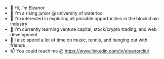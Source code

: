 - 👋 Hi, I’m Eleanor
- 🏫 I'm a rising junior @ university of waterloo
- 👀 I'm interested in exploring all possible opportunities in the blockchain industry
- 🌱 I'm currently learning venture capital, stock/crypto trading, and web development
- 🥰 I also spend a lot of time on music, tennis, and hanging out with friends
- 📫 You could reach me @ https://www.linkedin.com/in/eleanorcliu/

<!---
eleanorcyliu/eleanorcyliu is a ✨ special ✨ repository because its `README.md` (this file) appears on your GitHub profile.
You can click the Preview link to take a look at your changes.
--->

